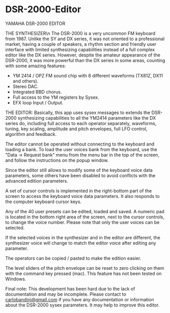 # DSR-2000-Editor
YAMAHA DSR-2000 EDITOR

THE SYNTHESIZER\n
The DSR-2000 is a very uncommon FM keyboard from 1987.
Unlike the SY and DX series, it was not oriented to a professional market, having a couple of speakers, a rhythm section and friendly user interface with limited synthesizing capabilities instead of a full complex editor like the DX series.
However, despite the amateur appearance of the DSR-2000, it was more powerful than the DX series in some areas, counting with some amazing features:

* YM 2414 / OPZ FM sound chip with 8 different waveforms (TX81Z, DX11 and others).
* Stereo DAC.
* Integrated BBD chorus.
* Full access to the YM registers by Sysex.
* EFX loop Input / Output.


THE EDITOR:
Basically, this app uses sysex messages to extends the DSR-2000 synthesizing capabilities to all the YM2414 parameters like the DX series do, including full access to each operator separately, waveforms, tuning, key scaling, amplitude and pitch envelopes, full LFO control, algorithm and feedback. 

The editor cannot be operated without connecting to the keyboard and loading a bank. To load the user voices bank from the keyboard, use the "Data -> Request bank" menu from the menu bar in the top of the screen, and follow the instructions on the popup window.

Since the editor still allows to modify some of the keyboard voice data parameters, some others have been disabled to avoid conflicts with the advanced edition parameters.

A set of cursor controls is implemented in the right-bottom part of the screen to access the keyboard voice data parameters. It also responds to the computer keyboard cursor keys.

Any of the 40 user presets can be edited, loaded and saved. A numeric pad is located in the bottom right area of the screen, next to the cursor controls, to change the voice number. Please note that only the user voices can be selected.

If the selected voices in the synthesizer and in the editor are different, the synthesizer voice will change to match the editor voice after editing any parameter.

The operators can be copied / pasted to make the edition easier.

The level sliders of the pitch envelope can be reset to zero clicking on them with the command key pressed (mac). This feature has not been tested on Windows.

Final note: This development has been hard due to the lack of documentation and may be incomplete. Please contact to carlobandini@gmail.com if you have any documentation or information about the DSR-2000 sysex parameters. It may help to improve this editor.



